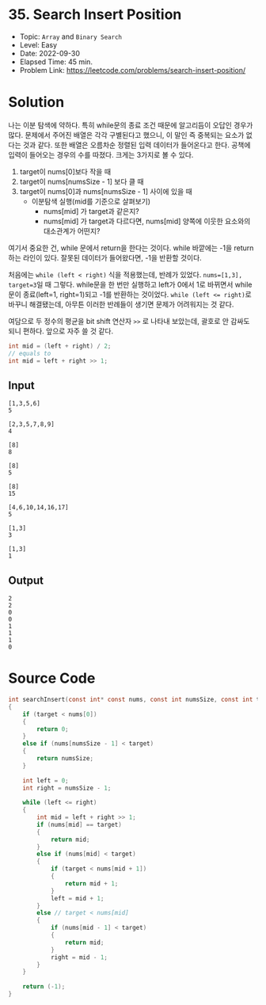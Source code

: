 # 35. Search Insert Position
* Topic: `Array` and `Binary Search`
* Level: Easy
* Date: 2022-09-30
* Elapsed Time: 45 min.
* Problem Link: https://leetcode.com/problems/search-insert-position/

# Solution
나는 이분 탐색에 약하다. 특히 while문의 종료 조건 때문에 알고리듬이 오답인 경우가 많다. 문제에서 주어진 배열은 각각 구별된다고 했으니, 이 말인 즉 중복되는 요소가 없다는 것과 같다. 또한 배열은 오름차순 정렬된 입력 데이터가 들어온다고 한다. 공책에 입력이 들어오는 경우의 수를 따졌다. 크게는 3가지로 볼 수 있다.

1. target이 nums[0]보다 작을 때
2. target이 nums[numsSize - 1] 보다 클 때
3. target이 nums[0]과 nums[numsSize - 1] 사이에 있을 때
   * 이분탐색 실행(mid를 기준으로 살펴보기)
     * nums[mid] 가 target과 같은지?
     * nums[mid] 가 target과 다르다면, nums[mid] 양쪽에 이웃한 요소와의 대소관계가 어떤지?

여기서 중요한 건, while 문에서 return을 한다는 것이다. while 바깥에는 -1을 return 하는 라인이 있다. 잘못된 데이터가 들어왔다면, -1을 반환할 것이다. 

처음에는 `while (left < right)` 식을 적용했는데, 반례가 있었다. `nums=[1,3], target=3`일 때 그렇다. while문을 한 번만 실행하고 left가 0에서 1로 바뀌면서 while문이 종료(left=1, right=1)되고 -1를 반환하는 것이었다. `while (left <= right)`로 바꾸니 해결됐는데, 아무튼 이러한 반례들이 생기면 문제가 어려워지는 것 같다.

여담으로 두 정수의 평균을 bit shift 연산자 `>>` 로 나타내 보았는데, 괄호로 안 감싸도 되니 편하다. 앞으로 자주 쓸 것 같다.
```c
int mid = (left + right) / 2;
// equals to
int mid = left + right >> 1;
```

## Input
```
[1,3,5,6]
5

[2,3,5,7,8,9]
4

[8]
8

[8]
5

[8]
15

[4,6,10,14,16,17]
5

[1,3]
3

[1,3]
1
```
## Output
```
2
2
0
0
1
1
1
0
```
# Source Code
```c
int searchInsert(const int* const nums, const int numsSize, const int target)
{
    if (target < nums[0])
    {
        return 0;
    }
    else if (nums[numsSize - 1] < target)
    {
        return numsSize;
    }
    
    int left = 0;
    int right = numsSize - 1;
    
    while (left <= right)
    {
        int mid = left + right >> 1;
        if (nums[mid] == target)
        {
            return mid;
        }
        else if (nums[mid] < target)
        {
            if (target < nums[mid + 1])
            {
                return mid + 1;
            }
            left = mid + 1;
        }
        else // target < nums[mid]
        {
            if (nums[mid - 1] < target)
            {
                return mid;
            }
            right = mid - 1;
        }
    }
    
    return (-1);
}
```